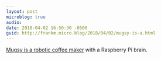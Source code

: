 ```yaml
---
layout: post
microblog: true
audio: 
date: 2018-04-02 16:50:30 -0500
guid: http://frankm.micro.blog/2018/04/02/mugsy-is-a.html
---
```

[Mugsy is a robotic coffee maker](https://www.kickstarter.com/projects/413243358/mugsy-the-open-source-robotic-coffee-maker) with a Raspberry Pi brain. 
